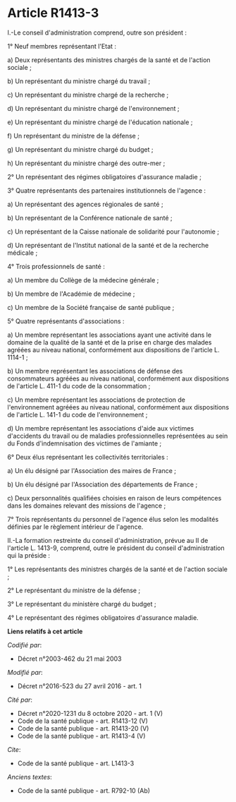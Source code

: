 # Article R1413-3

I.-Le conseil d'administration comprend, outre son président : 

1° Neuf membres représentant l'Etat : 

a) Deux représentants des ministres chargés de la santé et de l'action sociale ; 

b) Un représentant du ministre chargé du travail ; 

c) Un représentant du ministre chargé de la recherche ; 

d) Un représentant du ministre chargé de l'environnement ; 

e) Un représentant du ministre chargé de l'éducation nationale ; 

f) Un représentant du ministre de la défense ; 

g) Un représentant du ministre chargé du budget ; 

h) Un représentant du ministre chargé des outre-mer ; 

2° Un représentant des régimes obligatoires d'assurance maladie ; 

3° Quatre représentants des partenaires institutionnels de l'agence : 

a) Un représentant des agences régionales de santé ; 

b) Un représentant de la Conférence nationale de santé ; 

c) Un représentant de la Caisse nationale de solidarité pour l'autonomie ; 

d) Un représentant de l'Institut national de la santé et de la recherche médicale ; 

4° Trois professionnels de santé : 

a) Un membre du Collège de la médecine générale ; 

b) Un membre de l'Académie de médecine ; 

c) Un membre de la Société française de santé publique ; 

5° Quatre représentants d'associations : 

a) Un membre représentant les associations ayant une activité dans le domaine de la qualité de la santé et de la prise en
charge des malades agréées au niveau national, conformément aux dispositions de l'article L. 1114-1 ; 

b) Un membre représentant les associations de défense des consommateurs agréées au niveau national, conformément aux
dispositions de l'article L. 411-1 du code de la consommation ; 

c) Un membre représentant les associations de protection de l'environnement agréées au niveau national, conformément aux
dispositions de l'article L. 141-1 du code de l'environnement ; 

d) Un membre représentant les associations d'aide aux victimes d'accidents du travail ou de maladies professionnelles
représentées au sein du Fonds d'indemnisation des victimes de l'amiante ; 

6° Deux élus représentant les collectivités territoriales : 

a) Un élu désigné par l'Association des maires de France ; 

b) Un élu désigné par l'Association des départements de France ; 

c) Deux personnalités qualifiées choisies en raison de leurs compétences dans les domaines relevant des missions de
l'agence ; 

7° Trois représentants du personnel de l'agence élus selon les modalités définies par le règlement intérieur de l'agence. 

II.-La formation restreinte du conseil d'administration, prévue au II de l'article L. 1413-9, comprend, outre le président du
conseil d'administration qui la préside : 

1° Les représentants des ministres chargés de la santé et de l'action sociale ; 

2° Le représentant du ministre de la défense ; 

3° Le représentant du ministère chargé du budget ; 

4° Le représentant des régimes obligatoires d'assurance maladie.

**Liens relatifs à cet article**

_Codifié par_:

  - Décret n°2003-462 du 21 mai 2003

_Modifié par_:

  - Décret n°2016-523 du 27 avril 2016 - art. 1

_Cité par_:

  - Décret n°2020-1231 du 8 octobre 2020 - art. 1 (V)
  - Code de la santé publique - art. R1413-12 (V)
  - Code de la santé publique - art. R1413-20 (V)
  - Code de la santé publique - art. R1413-4 (V)

_Cite_:

  - Code de la santé publique - art. L1413-3

_Anciens textes_:

  - Code de la santé publique - art. R792-10 (Ab)
